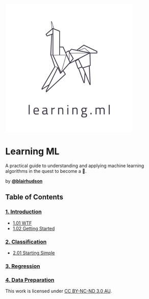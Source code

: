 
<img src="learningml.png" alt="Learning ML" width="400px" />


# Learning ML

A practical guide to understanding and applying machine learning algorithms in the quest to become a 🦄.

by **[@blairhudson](http://twitter.com/blairhudson)**

## Table of Contents

### [1. Introduction](01.00-Introduction.ipynb)
* [1.01 WTF](01.01-WTF.ipynb)
* [1.02 Getting Started](01.02-Getting-Started.ipynb)

### [2. Classification](02.00-Classification.ipynb)
* [2.01 Starting Simple](02.01-Starting-Simple.ipynb)

### [3. Regression](03.00-Regression.ipynb)

### [4. Data Preparation](04.00-Data-Preparation.ipynb)

This work is licensed under [CC BY-NC-ND 3.0 AU](https://creativecommons.org/licenses/by-nc-nd/3.0/au/).

